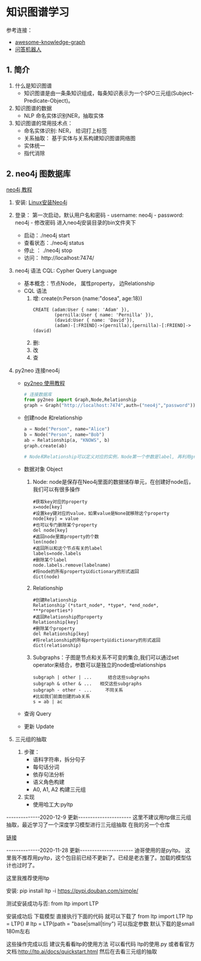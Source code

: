 # 知识图谱学习

参考连接：
- [awesome-knowledge-graph](https://github.com/husthuke/awesome-knowledge-graph)
- [问答机器人](https://github.com/pengyou200902/Doctor-Friende)

## 1. 简介
1. 什么是知识图谱
    - 知识图谱是由一条条知识组成，每条知识表示为一个SPO三元组(Subject-Predicate-Object)。
2. 知识图谱的数据 
    - NLP 命名实体识别NER，抽取实体
3. 知识图谱的常用技术点：
    - 命名实体识别: NER， 给词打上标签
    - 关系抽取： 基于实体与关系构建知识图谱网络图
    - 实体统一
    - 指代消除
    

## 2. neo4j 图数据库
[neo4j 教程](https://www.w3cschool.cn/neo4j/)
1. 安装: [Linux安装Neo4j](https://www.jianshu.com/p/ef013642a263)
2. 登录：
    第一次启动，默认用户名和密码
        - username: neo4j
        - password: neo4j
        - 修改密码
进入neo4j安装目录的bin文件夹下    
     - 启动：./neo4j start
     - 查看状态：./neo4j status
     - 停止 ： ./neo4j stop
     - 访问： http://localhost:7474/
 
3. neo4j 语法 CQL: Cypher Query Language
    - 基本概念：节点Node， 属性property， 边Relationship
    - CQL 语法 
        1. 增: create(n:Person {name:"dosea", age:18})
            ``` 
           CREATE (adam:User { name: 'Adam' }),
                    (pernilla:User { name: 'Pernilla' }),
                    (david:User { name: 'David'}),
                    (adam)-[:FRIEND]->(pernilla),(pernilla)-[:FRIEND]->(david) 
            ``` 
        2. 删: 
        3. 改
        4. 查 

4. py2neo 连接neo4j
    - [py2neo 使用教程](https://www.jianshu.com/p/febe8a248582)
        ```python
        # 连接数据库
        from py2neo import Graph,Node,Relationship
        graph = Graph("http://localhost:7474",auth=("neo4j","password")) 
        ```
   
    - 创建node 和relationship
        ```python
        a = Node("Person", name="Alice")
        b = Node("Person", name="Bob")
        ab = Relationship(a, "KNOWS", b)
        graph.create(ab) 
      
        # Node和Relationship可以定义对应的实例，Node第一个参数是label, 再利用graph.create()创建
        ```

    - 数据对象 Object
        1. Node: node是保存在Neo4j里面的数据储存单元，在创建好node后，我们可以有很多操作
            ```
            #获取key对应的property
            x=node[key] 
            #设置key键对应的value，如果value是None就移除这个property
            node[key] = value
            #也可以专门删除某个property
            del node[key]
            #返回node里面property的个数
            len(node)
            #返回所以和这个节点有关的label
            labels=node.labels
            #删除某个label
            node.labels.remove(labelname)
            #将node的所有property以dictionary的形式返回
            dict(node) 
            ```
        2. Relationship
            ```
            #创建Relationship
            Relationship`(*start_node*, *type*, *end_node*, ***properties*)
            #返回Relationship的property
            Relationship[key]
            #删除某个property
            del Relationship[key]
            #将relationship的所有property以dictionary的形式返回
            dict(relationship) 
            ```
        3. Subgraphs：子图是节点和关系不可变的集合,我们可以通过set operator来结合，参数可以是独立的node或relationships
            ```
            subgraph | other | ...      结合这些subgraphs
            subgraph & other & ...   相交这些subgraphs
            subgraph - other - ...     不同关系
            #比如我们前面创建的ab关系
            s = ab | ac 
            ```
    - 查询 Query
    - 更新 Update
    
5. 三元组的抽取
    1. 步骤： 
        - 语料字符串，拆分句子
        - 每句话分词
        - 依存句法分析
        - 语义角色构建
        - A0, A1, A2 构建三元组
    2. 实现
        - 使用哈工大:pyltp
        
--------------2020-12-9 更新----------------------
这里不建议用ltp做三元组抽取，最近学习了一个深度学习模型进行三元组抽取  在我的另一个仓库

[链接](https://github.com/shawroad/NLP_pytorch_project/tree/master/relation_extraction/lstm_cnn_information_extract)


--------------2020-11-28 更新----------------------
迪哥使用的是pyltp。 这里我不推荐用pyltp，这个包目前已经不更新了。已经是老古董了。加载的模型估计也过时了。

这里我推荐使用ltp

安装: pip install ltp -i https://pypi.douban.com/simple/

测试安装成功与否: from ltp import LTP

安装成功后   下载模型 直接执行下面的代码  就可以下载了
from ltp import LTP
ltp = LTP()    # ltp = LTP(path = "base|small|tiny") 可以指定参数  默认下载的是small  180m左右


这些操作完成以后  建议先看看ltp的使用方法
可以看代码  ltp的使用.py  或者看官方文档:http://ltp.ai/docs/quickstart.html
然后在去看三元组的抽取  